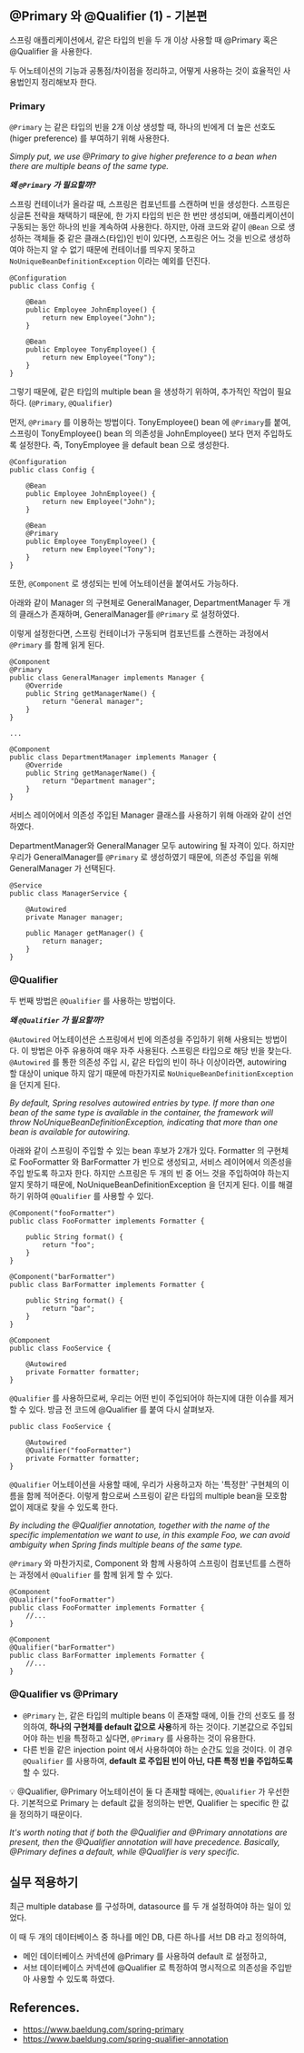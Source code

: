 ## @Primary 와 @Qualifier (1) - 기본편

스프링 애플리케이션에서, 같은 타입의 빈을 두 개 이상 사용할 때 @Primary 혹은 @Qualifier 을 사용한다.

두 어노테이션의 기능과 공통점/차이점을 정리하고, 어떻게 사용하는 것이 효율적인 사용법인지 정리해보자 한다.

### Primary

`@Primary` 는 같은 타입의 빈을 2개 이상 생성할 때, 하나의 빈에게 더 높은 선호도(higer preference) 를 부여하기 위해 사용한다.

_Simply put, we use @Primary to give higher preference to a bean when there are multiple beans of the same type._

**_왜 `@Primary` 가 필요할까?_**

스프링 컨테이너가 올라갈 때, 스프링은 컴포넌트를 스캔하며 빈을 생성한다. 스프링은 싱글톤 전략을 채택하기 때문에, 한 가지 타입의 빈은 한 번만 생성되며, 애플리케이션이 구동되는 동안 하나의 빈을 계속하여 사용한다.
하지만, 아래 코드와 같이 `@Bean` 으로 생성하는 객체들 중 같은 클래스(타입)인 빈이 있다면, 스프링은 어느 것을 빈으로 생성하여야 하는지 알 수 없기 때문에 컨테이너를 띄우지 못하고 `NoUniqueBeanDefinitionException` 이라는 예외를 던진다.

```
@Configuration
public class Config {

    @Bean
    public Employee JohnEmployee() {
        return new Employee("John");
    }

    @Bean
    public Employee TonyEmployee() {
        return new Employee("Tony");
    }
}
```

그렇기 때문에, 같은 타입의 multiple bean 을 생성하기 위하여, 추가적인 작업이 필요하다. (`@Primary`, `@Qualifier`)

먼저, `@Primary` 를 이용하는 방법이다.
TonyEmployee() bean 에 `@Primary`를 붙여, 스프링이 TonyEmployee() bean 의 의존성을 JohnEmployee() 보다 먼저 주입하도록 설정한다. 즉, TonyEmployee 을 default bean 으로 생성한다.

```
@Configuration
public class Config {

    @Bean
    public Employee JohnEmployee() {
        return new Employee("John");
    }

    @Bean
    @Primary
    public Employee TonyEmployee() {
        return new Employee("Tony");
    }
}
```

또한, `@Component` 로 생성되는 빈에 어노테이션을 붙여서도 가능하다.

아래와 같이 Manager 의 구현체로 GeneralManager, DepartmentManager 두 개의 클래스가 존재하며, GeneralManager를 `@Primary` 로 설정하였다.

이렇게 설정한다면, 스프링 컨테이너가 구동되며 컴포넌트를 스캔하는 과정에서 `@Primary` 를 함께 읽게 된다.

```
@Component
@Primary
public class GeneralManager implements Manager {
    @Override
    public String getManagerName() {
        return "General manager";
    }
}

...

@Component
public class DepartmentManager implements Manager {
    @Override
    public String getManagerName() {
        return "Department manager";
    }
}
```

서비스 레이어에서 의존성 주입된 Manager 클래스를 사용하기 위해 아래와 같이 선언하였다.

DepartmentManager와 GeneralManager 모두 autowiring 될 자격이 있다. 하지만 우리가 GeneralManager를 `@Primary` 로 생성하였기 때문에, 의존성 주입을 위해 GeneralManager 가 선택된다.

```
@Service
public class ManagerService {

    @Autowired
    private Manager manager;

    public Manager getManager() {
        return manager;
    }
}
```

### @Qualifier

두 번째 방법은 `@Qualifier` 를 사용하는 방법이다.

**_왜 `@Qualifier` 가 필요할까?_**

`@Autowired` 어노테이션은 스프링에서 빈에 의존성을 주입하기 위해 사용되는 방법이다. 이 방법은 아주 유용하여 매우 자주 사용된다.
스프링은 타입으로 해당 빈을 찾는다. `@Autowired` 를 통한 의존성 주입 시, 같은 타입의 빈이 하나 이상이라면, autowiring 할 대상이 unique 하지 않기 때문에 마찬가지로 `NoUniqueBeanDefinitionException` 을 던지게 된다.

_By default, Spring resolves autowired entries by type. If more than one bean of the same type is available in the container, the framework will throw NoUniqueBeanDefinitionException, indicating that more than one bean is available for autowiring._

아래와 같이 스프링이 주입할 수 있는 bean 후보가 2개가 있다.
Formatter 의 구현체로 FooFormatter 와 BarFormatter 가 빈으로 생성되고, 서비스 레이어에서 의존성을 주입 받도록 하고자 한다. 하지만 스프링은 두 개의 빈 중 어느 것을 주입하여야 하는지 알지 못하기 때문에, NoUniqueBeanDefinitionException 을 던지게 된다. 이를 해결하기 위하여 `@Qualifier` 를 사용할 수 있다.

```
@Component("fooFormatter")
public class FooFormatter implements Formatter {

    public String format() {
        return "foo";
    }
}

@Component("barFormatter")
public class BarFormatter implements Formatter {

    public String format() {
        return "bar";
    }
}

@Component
public class FooService {

    @Autowired
    private Formatter formatter;
}
```

`@Qualifier` 를 사용하므로써, 우리는 어떤 빈이 주입되어야 하는지에 대한 이슈를 제거할 수 있다. 방금 전 코드에 @Qualifier 를 붙여 다시 살펴보자.

```
public class FooService {

    @Autowired
    @Qualifier("fooFormatter")
    private Formatter formatter;
}
```

`@Qualifier` 어노테이션을 사용할 때에, 우리가 사용하고자 하는 '특정한' 구현체의 이름을 함께 적어준다. 이렇게 함으로써 스프링이 같은 타입의 multiple bean을 모호함 없이 제대로 찾을 수 있도록 한다.

_By including the @Qualifier annotation, together with the name of the specific implementation we want to use, in this example Foo, we can avoid ambiguity when Spring finds multiple beans of the same type._

`@Primary` 와 마찬가지로, Component 와 함께 사용하여 스프링이 컴포넌트를 스캔하는 과정에서 `@Qualifier` 를 함께 읽게 할 수 있다.

```
@Component
@Qualifier("fooFormatter")
public class FooFormatter implements Formatter {
    //...
}

@Component
@Qualifier("barFormatter")
public class BarFormatter implements Formatter {
    //...
}

```

### @Qualifier vs @Primary

- `@Primary` 는, 같은 타입의 multiple beans 이 존재할 때에, 이들 간의 선호도 를 정의하여, **하나의 구현체를 default 값으로 사용**하게 하는 것이다. 기본값으로 주입되어야 하는 빈을 특정하고 싶다면, `@Primary` 를 사용하는 것이 유용한다.
- 다른 빈을 같은 injection point 에서 사용하여야 하는 순간도 있을 것이다. 이 경우 `@Qualifier` 를 사용하여, **default 로 주입된 빈이 아닌, 다른 특정 빈을 주입하도록** 할 수 있다.

💡 @Qualifier, @Primary 어노테이션이 둘 다 존재할 때에는, `@Qualifier` 가 우선한다. 기본적으로 Primary 는 default 값을 정의하는 반면, Qualifier 는 specific 한 값을 정의하기 때문이다.

_It's worth noting that if both the @Qualifier and @Primary annotations are present, then the @Qualifier annotation will have precedence. Basically, @Primary defines a default, while @Qualifier is very specific._

## 실무 적용하기

최근 multiple database 를 구성하며, datasource 를 두 개 설정하여야 하는 일이 있었다.

이 때 두 개의 데이터베이스 중 하나를 메인 DB, 다른 하나를 서브 DB 라고 정의하여,

- 메인 데이터베이스 커넥션에 @Primary 를 사용하여 default 로 설정하고,
- 서브 데이터베이스 커넥션에 @Qualifier 로 특정하여 명시적으로 의존성을 주입받아 사용할 수 있도록 하였다.

## References.

- https://www.baeldung.com/spring-primary
- https://www.baeldung.com/spring-qualifier-annotation
